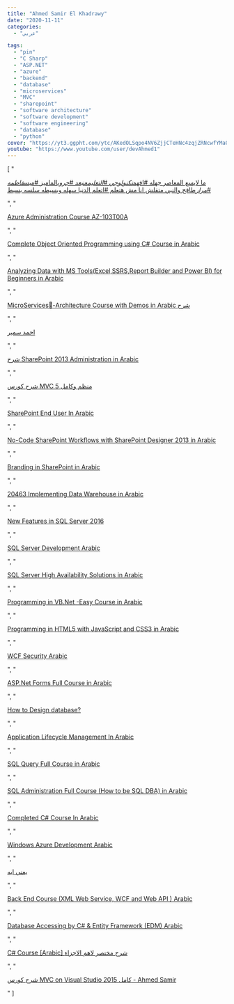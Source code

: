 ```yaml
---
title: "Ahmed Samir El Khadrawy"
date: "2020-11-11"
categories:
  - "عربي"

tags:
  - "pin"
  - "C Sharp"
  - "ASP.NET"
  - "azure"
  - "backend"
  - "database"
  - "microservices"
  - "MVC"
  - "sharepoint"
  - "software architecture"
  - "software development"
  - "software engineering"
  - "database"
  - "python"
cover: "https://yt3.ggpht.com/ytc/AKedOLSqpo4NV6ZjjCTeHNc4zqjZRNcwfYMa0OJjobvXCw=s88-c-k-c0x00ffffff-no-rj"
youtube: "https://www.youtube.com/user/devAhmed1"
---
```


[
"<p><a href='https://www.youtube.com/watch?v=XJwGWyLtHYo&list=PL1565idytjOSZUB7e1AyO1INfS0_e_M_d'>ما لايسع المعاصر جهله #افهم*تكنولوجي #التعليم*عن*بعد #جروب*الماميز #ميس*فاطمه #مرار*طافح والنبي متقلش انا مش هتعلم #اتعلم الدنيا سهله وبسيطه سلسه بسيط</a></p>",
"<p><a href='https://www.youtube.com/watch?v=75-cWYJqTZY&list=PL1565idytjOSslTm_FRuQjvLVRcVOcg9P'>Azure Administration Course AZ-103T00A</a></p>",
"<p><a href='https://www.youtube.com/watch?v=fvH4-mTFRFU&list=PL1565idytjORAPMQaZ2YAjtDDdSqDFZvb'>Complete Object Oriented Programming using C# Course in Arabic</a></p>",
"<p><a href='https://www.youtube.com/watch?v=VvG-orv_tQ8&list=PL1565idytjOTMaEPRCHeK_m85L0_JwRn2'>Analyzing Data with MS Tools(Excel,SSRS,Report Builder and Power BI) for Beginners in Arabic</a></p>",
"<p><a href='https://www.youtube.com/watch?v=kIgC6mrt-T0&list=PL1565idytjOSyrE-Iso1hg9q0bV_9Ahp5'>MicroServices-ِArchitecture Course with Demos in Arabic شرح</a></p>",
"<p><a href='https://www.youtube.com/watch?v=9LryrGIQHvs&list=PL1565idytjOSD5Yf9lIbhwLf9AX8eslDg'>احمد سمير</a></p>",
"<p><a href='https://www.youtube.com/watch?v=di1_7XMhgtw&list=PL1565idytjOQR7DeSWVDKJisPOkNjFEt0'>شرح SharePoint 2013 Administration in Arabic</a></p>",
"<p><a href='https://www.youtube.com/watch?v=81v7n2rkgUs&list=PL1565idytjOQ6_B8OPlClEt16VbW6qQf4'>شرح كورس MVC 5 منظم وكامل</a></p>",
"<p><a href='https://www.youtube.com/watch?v=v8th8hjwQdA&list=PL1565idytjOSOUhoiZe2Y8JX4IP9KSaiK'>SharePoint End User In Arabic</a></p>",
"<p><a href='https://www.youtube.com/watch?v=SHjzHlzPcFg&list=PL1565idytjOTjn9JJXOZy7kbTylPQ-01j'>No-Code SharePoint Workflows with SharePoint Designer 2013 in Arabic</a></p>",
"<p><a href='https://www.youtube.com/watch?v=9WNiRgFIwjk&list=PL1565idytjOSqaxM2bPNNSb-6KeSfMory'>Branding in SharePoint in Arabic</a></p>",
"<p><a href='https://www.youtube.com/watch?v=46kHVTeql-E&list=PL1565idytjOTwGN63vZK7lNK6pVXpGo3s'>20463 Implementing Data Warehouse in Arabic</a></p>",
"<p><a href='https://www.youtube.com/watch?v=5uBwDxD4Dok&list=PL1565idytjOQ-oY8CqZVgWRYuZwAQqJ0s'>New Features in SQL Server 2016</a></p>",
"<p><a href='https://www.youtube.com/watch?v=FsoQjnu2szQ&list=PL1565idytjOSiAkQh7NollycEw_Je8Vzc'>SQL Server Development Arabic</a></p>",
"<p><a href='https://www.youtube.com/watch?v=ujd2vhkOhw4&list=PL1565idytjORaZmzpGwJ3HQ08HaD63GkQ'>SQL Server High Availability Solutions in Arabic</a></p>",
"<p><a href='https://www.youtube.com/watch?v=v_XLLihHMGM&list=PL1565idytjOQZJ5vKeaAAnrkt6P1HgrOg'>Programming in VB.Net -Easy Course in Arabic</a></p>",
"<p><a href='https://www.youtube.com/watch?v=rohC7VVCSb0&list=PL1565idytjOTV5za3sPNMQfx_6BboYBgK'>Programming in HTML5 with JavaScript and CSS3 in Arabic</a></p>",
"<p><a href='https://www.youtube.com/watch?v=rDrIyS3LDBo&list=PL1565idytjOTkaRmtqasJD03KdWqv2Z2L'>WCF Security Arabic</a></p>",
"<p><a href='https://www.youtube.com/watch?v=wqeL9y_VGE8&list=PL1565idytjOSMZegpyzApyM8vFi6e_9lq'>ASP.Net Forms Full Course in Arabic</a></p>",
"<p><a href='https://www.youtube.com/watch?v=Odx6yrMNRLM&list=PL1565idytjOQFxiGI3xnvzYztfDFd4WM4'>How to Design database?</a></p>",
"<p><a href='https://www.youtube.com/watch?v=I2TX3EYcKX4&list=PL1565idytjOQSmeoGDtGC9WnIdcnuuYDF'>Application Lifecycle Management In Arabic</a></p>",
"<p><a href='https://www.youtube.com/watch?v=jjjHwCkwUMQ&list=PL1565idytjOR18Ja9EfWsmPDGrJ9L40cf'>SQL Query Full Course in Arabic</a></p>",
"<p><a href='https://www.youtube.com/watch?v=ThgwDU4TDus&list=PL1565idytjOSaLkBFEaX_219neP5aO0Yx'>SQL Administration Full Course (How to be SQL DBA) in Arabic</a></p>",
"<p><a href='https://www.youtube.com/watch?v=nAFaXnG1XJI&list=PL1565idytjOS3lXcVN4iDFmZDWUJaNCfS'>Completed C# Course In Arabic</a></p>",
"<p><a href='https://www.youtube.com/watch?v=5zWGS9kl-SI&list=PL1565idytjOSHu8s8g9ffNC-Q8xCCzYiF'>Windows Azure Development Arabic</a></p>",
"<p><a href='https://www.youtube.com/watch?v=8P4sgCV7Eds&list=PL1565idytjOQ_nMzhnPQKeGH0xH1tklRK'>يعني ايه</a></p>",
"<p><a href='https://www.youtube.com/watch?v=X2ww1he5PLM&list=PL1565idytjOQdTIz2pFyuaJh-gJkIVROi'>Back End Course (XML Web Service, WCF and Web API ) Arabic</a></p>",
"<p><a href='https://www.youtube.com/watch?v=W49DvBXTFew&list=PL1565idytjOS4zqWv7r-jB7iZDl_metfN'>Database Accessing by C# & Entity Framework (EDM) Arabic</a></p>",
"<p><a href='https://www.youtube.com/watch?v=-TLxYtNQVOs&list=PL1565idytjOQ6U_URLl9o9Gvell-a2DIF'>C# Course [Arabic] شرح مختصر لاهم الاجزاء</a></p>",
"<p><a href='https://www.youtube.com/watch?v=uMl87txC804&list=PL1565idytjOTpSGlHlWusUznJELdDHwID'>شرح كورس MVC on Visual Studio 2015 كامل - Ahmed Samir</a></p>"
]

